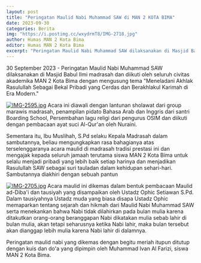 ```yaml
---
layout: post
title: "Peringatan Maulid Nabi Muhammad SAW di MAN 2 KOTA BIMA"
date: 2023-09-30
categories: Berita
img: "https://i.postimg.cc/wxydrmT8/IMG-2718.jpg"
author: Humas MAN 2 Kota Bima
editor: Humas MAN 2 Kota Bima
excerpt: "Peringatan Maulid Nabi Muhammad SAW dilaksanakan di Masjid Babul Ilmi madrasah dan diikuti oleh seluruh civitas akademika MAN 2 Kota Bima."
---
```

30 September 2023 - Peringatan Maulid Nabi Muhammad SAW dilaksanakan di Masjid Babul Ilmi madrasah dan diikuti oleh seluruh civitas akademika MAN 2 Kota Bima dengan mengusung tema "Meneladani Akhlak Rasulullah Sebagai Bekal Pribadi yang Cerdas dan Berakhlakul Karimah di Era Modern."

[![IMG-2595.jpg](https://i.postimg.cc/kghcLBgz/IMG-2595.jpg)](https://postimg.cc/tsWWxRPN)
Acara ini diawali dengan lantunan sholawat dari group marawis madrasah, penampilan pidato Bahasa Arab dan Inggris dari santri Boarding School, Persembahan lagu religi dari pengurus OSIM dan diikuti dengan pembacaan ayat suci Al-Qur'an oleh Nuraini.

Sementara itu, Ibu Muslihah, S.Pd selaku Kepala Madrasah dalam sambutannya, beliau mengungkapkan rasa bahagianya atas terselenggaranya acara maulid di madrasah tradisi prestasi ini dan mengajak kepada seluruh jamaah terutama siswa MAN 2 Kota Bima untuk selalu menjadi pribadi yang lebih baik setiap harinya dan menjadikan Rasulullah SAW sebagai suri tauladan dalam kehidupan sehari-hari. Sambutannya diakhiri dengan sebuah pantun 

[![IMG-2705.jpg](https://i.postimg.cc/L6JhNXGn/IMG-2705.jpg)](https://postimg.cc/RNzM0MSB)
Acara maulid ini dikemas dalam bentuk pembacaan Maulid ad-Diba'i dan tausiyah yang disampaikan oleh Ustadz Ophic Setiawan S.Pd. Dalam tausiyahnya Ustadz muda yang biasa disapa Ustadz Ophic memaparkan tentang sejarah dan hikmah dari Maulid Nabi Muhammad SAW serta menekankan bahwa Nabi tidak dilahirkan pada bulan mulia karena ditakutkan orang-orang beranggapan Nabi dikatakan mulia sebab lahir di bulan mulia, akan tetapi seharusnya ketika Nabi lahir,  maka bulan tersebut akan dianggap lebih mulia karena Nabi lahir di dalamnya.

Peringatan maulid nabi yang dikemas dengan begitu meriah itupun ditutup dengan kuis dan do'a yang dipimpin oleh  Muhammad Ivan Al Farizi, siswa MAN 2 Kota Bima.
